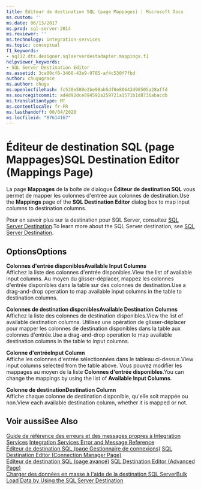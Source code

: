 ```yaml
---
title: Éditeur de destination SQL (page Mappages) | Microsoft Docs
ms.custom: ''
ms.date: 06/13/2017
ms.prod: sql-server-2014
ms.reviewer: ''
ms.technology: integration-services
ms.topic: conceptual
f1_keywords:
- sql12.dts.designer.sqlserverdestadapter.mappings.f1
helpviewer_keywords:
- SQL Server Destination Editor
ms.assetid: 3ca00cf8-3460-43e9-9705-af4c530f7fbd
author: chugugrace
ms.author: chugu
ms.openlocfilehash: fc538e580e2be98ab5df8e80643d98505a28affd
ms.sourcegitcommit: ad4d92dce894592a259721a1571b1d8736abacdb
ms.translationtype: MT
ms.contentlocale: fr-FR
ms.lasthandoff: 08/04/2020
ms.locfileid: "87614167"
---
```

# <a name="sql-destination-editor-mappings-page"></a><span data-ttu-id="8a22b-102">Éditeur de destination SQL (page Mappages)</span><span class="sxs-lookup"><span data-stu-id="8a22b-102">SQL Destination Editor (Mappings Page)</span></span>
  <span data-ttu-id="8a22b-103">La page **Mappages** de la boîte de dialogue **Éditeur de destination SQL** vous permet de mapper les colonnes d'entrée aux colonnes de destination.</span><span class="sxs-lookup"><span data-stu-id="8a22b-103">Use the **Mappings** page of the **SQL Destination Editor** dialog box to map input columns to destination columns.</span></span>  
  
 <span data-ttu-id="8a22b-104">Pour en savoir plus sur la destination pour SQL Server, consultez [SQL Server Destination](data-flow/sql-server-destination.md).</span><span class="sxs-lookup"><span data-stu-id="8a22b-104">To learn more about the SQL Server destination, see [SQL Server Destination](data-flow/sql-server-destination.md).</span></span>  
  
## <a name="options"></a><span data-ttu-id="8a22b-105">Options</span><span class="sxs-lookup"><span data-stu-id="8a22b-105">Options</span></span>  
 <span data-ttu-id="8a22b-106">**Colonnes d'entrée disponibles**</span><span class="sxs-lookup"><span data-stu-id="8a22b-106">**Available Input Columns**</span></span>  
 <span data-ttu-id="8a22b-107">Affichez la liste des colonnes d'entrée disponibles.</span><span class="sxs-lookup"><span data-stu-id="8a22b-107">View the list of available input columns.</span></span> <span data-ttu-id="8a22b-108">Au moyen du glisser-déplacer, mappez les colonnes d'entrée disponibles dans la table sur des colonnes de destination.</span><span class="sxs-lookup"><span data-stu-id="8a22b-108">Use a drag-and-drop operation to map available input columns in the table to destination columns.</span></span>  
  
 <span data-ttu-id="8a22b-109">**Colonnes de destination disponibles**</span><span class="sxs-lookup"><span data-stu-id="8a22b-109">**Available Destination Columns**</span></span>  
 <span data-ttu-id="8a22b-110">Affichez la liste des colonnes de destination disponibles.</span><span class="sxs-lookup"><span data-stu-id="8a22b-110">View the list of available destination columns.</span></span> <span data-ttu-id="8a22b-111">Utilisez une opération de glisser-déplacer pour mapper les colonnes de destination disponibles dans la table aux colonnes d'entrée.</span><span class="sxs-lookup"><span data-stu-id="8a22b-111">Use a drag-and-drop operation to map available destination columns in the table to input columns.</span></span>  
  
 <span data-ttu-id="8a22b-112">**Colonne d'entrée**</span><span class="sxs-lookup"><span data-stu-id="8a22b-112">**Input Column**</span></span>  
 <span data-ttu-id="8a22b-113">Affiche les colonnes d'entrée sélectionnées dans le tableau ci-dessus.</span><span class="sxs-lookup"><span data-stu-id="8a22b-113">View input columns selected from the table above.</span></span> <span data-ttu-id="8a22b-114">Vous pouvez modifier les mappages au moyen de la liste **Colonnes d'entrée disponibles**.</span><span class="sxs-lookup"><span data-stu-id="8a22b-114">You can change the mappings by using the list of **Available Input Columns**.</span></span>  
  
 <span data-ttu-id="8a22b-115">**Colonne de destination**</span><span class="sxs-lookup"><span data-stu-id="8a22b-115">**Destination Column**</span></span>  
 <span data-ttu-id="8a22b-116">Affiche chaque colonne de destination disponible, qu'elle soit mappée ou non.</span><span class="sxs-lookup"><span data-stu-id="8a22b-116">View each available destination column, whether it is mapped or not.</span></span>  
  
## <a name="see-also"></a><span data-ttu-id="8a22b-117">Voir aussi</span><span class="sxs-lookup"><span data-stu-id="8a22b-117">See Also</span></span>  
 <span data-ttu-id="8a22b-118">[Guide de référence des erreurs et des messages propres à Integration Services](../../2014/integration-services/integration-services-error-and-message-reference.md) </span><span class="sxs-lookup"><span data-stu-id="8a22b-118">[Integration Services Error and Message Reference](../../2014/integration-services/integration-services-error-and-message-reference.md) </span></span>  
 <span data-ttu-id="8a22b-119">[Éditeur de destination SQL &#40;page Gestionnaire de connexions&#41;](../../2014/integration-services/sql-destination-editor-connection-manager-page.md) </span><span class="sxs-lookup"><span data-stu-id="8a22b-119">[SQL Destination Editor &#40;Connection Manager Page&#41;](../../2014/integration-services/sql-destination-editor-connection-manager-page.md) </span></span>  
 <span data-ttu-id="8a22b-120">[Éditeur de destination SQL &#40;page avancé&#41;](../../2014/integration-services/sql-destination-editor-advanced-page.md) </span><span class="sxs-lookup"><span data-stu-id="8a22b-120">[SQL Destination Editor &#40;Advanced Page&#41;](../../2014/integration-services/sql-destination-editor-advanced-page.md) </span></span>  
 [<span data-ttu-id="8a22b-121">Charger des données en masse à l'aide de la destination SQL Server</span><span class="sxs-lookup"><span data-stu-id="8a22b-121">Bulk Load Data by Using the SQL Server Destination</span></span>](data-flow/bulk-load-data-by-using-the-sql-server-destination.md)  
  
  
